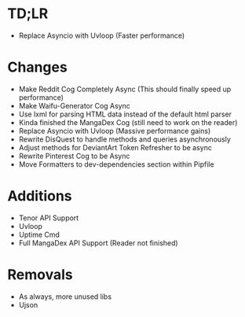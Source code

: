 # TD;LR
- Replace Asyncio with Uvloop (Faster performance)

# Changes
- Make Reddit Cog Completely Async (This should finally speed up performance)
- Make Waifu-Generator Cog Async
- Use lxml for parsing HTML data instead of the default html parser
- Kinda finished the MangaDex Cog (still need to work on the reader)
- Replace Asyncio with Uvloop (Massive performance gains)
- Rewrite DisQuest to handle methods and queries asynchronously
- Adjust methods for DeviantArt Token Refresher to be async
- Rewrite Pinterest Cog to be Async 
- Move Formatters to dev-dependencies section within Pipfile

# Additions
- Tenor API Support
- Uvloop
- Uptime Cmd
- Full MangaDex API Support (Reader not finished)
# Removals
- As always, more unused libs
- Ujson
